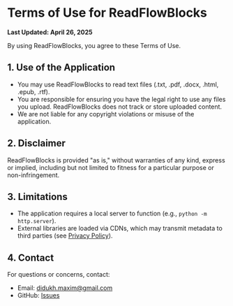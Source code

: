 # Terms of Use for ReadFlowBlocks

**Last Updated: April 26, 2025**

By using ReadFlowBlocks, you agree to these Terms of Use.

## 1. Use of the Application
- You may use ReadFlowBlocks to read text files (.txt, .pdf, .docx, .html, .epub, .rtf).
- You are responsible for ensuring you have the legal right to use any files you upload. ReadFlowBlocks does not track or store uploaded content.
- We are not liable for any copyright violations or misuse of the application.

## 2. Disclaimer
ReadFlowBlocks is provided "as is," without warranties of any kind, express or implied, including but not limited to fitness for a particular purpose or non-infringement.

## 3. Limitations
- The application requires a local server to function (e.g., `python -m http.server`).
- External libraries are loaded via CDNs, which may transmit metadata to third parties (see [Privacy Policy](PRIVACY.md)).

## 4. Contact
For questions or concerns, contact:
- Email: didukh.maxim@gmail.com
- GitHub: [Issues](https://github.com/MaksimDidukh/ReadFlowBlocks/issues)
